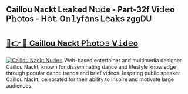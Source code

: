 ## Caillou Nackt L𝚎a𝚔ed N𝚞𝚍e - Part-32f Vi𝚍𝚎o P𝚑𝚘tos - H𝚘𝚝 O𝚗𝚕yf𝚊ns L𝚎a𝚔s zggDU

# <h2><a href="http://kf6yd2.oniu.top/?m=Caillou+Nackt">🔗👉 🔴 Caillou Nackt P𝚑ot𝚘𝚜 V𝚒d𝚎o</a></h2>

[![Caillou Nackt Nu𝚍e𝚜](https://i.imgur.com/0qMVB7G.gif)](http://kf6yd2.oniu.top/?m=Caillou+Nackt)
Web-based entertainer and multimedia designer Caillou Nackt, known for disseminating dance and lifestyle knowledge through popular dance trends and brief videos. Inspiring public speaker Caillou Nackt, celebrated for their ability to inspire and motivate large audiences.  
